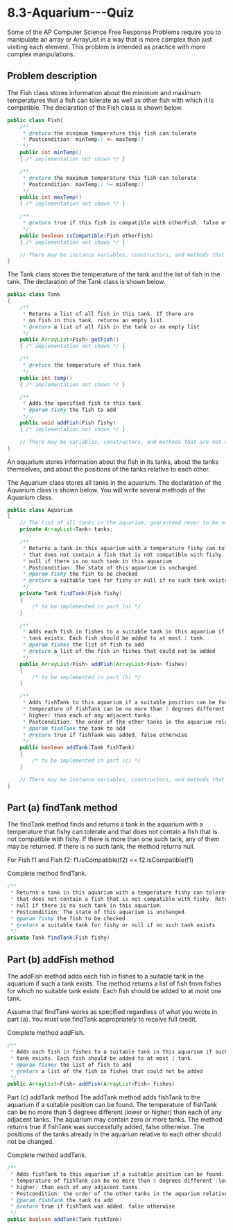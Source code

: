 # 8.3-Aquarium---Quiz

Some of the AP Computer Science Free Response Problems require you to manipulate an array or ArrayList in a way that is more complex than just visiting each element. This problem is intended as practice with more complex manipulations.

## **Problem description**
The Fish class stores information about the minimum and maximum temperatures that a fish can tolerate as well as other fish with which it is compatible. The declaration of the Fish class is shown below.

```java
public class Fish{
    /**
     * @return the minimum temperature this fish can tolerate
     * Postcondition: minTemp() <= maxTemp()
     */
    public int minTemp()
    { /* implementation not shown */ }

    /**
     * @return the maximum temperature this fish can tolerate
     * Postcondition: maxTemp() >= minTemp()
     */
    public int maxTemp()
    { /* implementation not shown */ }

    /**
     * @return true if this fish is compatible with otherFish, false otherwise
     */
    public boolean isCompatible(Fish otherFish)
    { /* implementation not shown */ }

    // There may be instance variables, constructors, and methods that are not shown.
}
```


The Tank class stores the temperature of the tank and the list of fish in the tank. The declaration of the Tank class is shown below.

```java
public class Tank
{
    /**
     * Returns a list of all fish in this tank. If there are
     * no fish in this tank, returns an empty list.
     * @return a list of all fish in the tank or an empty list
     */
    public ArrayList<Fish> getFish()
    { /* implementation not shown */ }

    /**
     * @return the temperature of this tank
     */
    public int temp()
    { /* implementation not shown */ }

    /**
     * Adds the specified fish to this tank
     * @param fishy the fish to add
     */
    public void addFish(Fish fishy)
    { /* implementation not shown */ }

    // There may be variables, constructors, and methods that are not shown.
}
```

An aquarium stores information about the fish in its tanks, about the tanks themselves, and about the positions of the tanks relative to each other.

The Aquarium class stores all tanks in the aquarium. The declaration of the Aquarium class is shown below. You will write several methods of the Aquarium class.

```java
public class Aquarium
{
    // The list of all tanks in the aquarium; guaranteed never to be null
    private ArrayList<Tank> tanks;

    /**
     * Returns a tank in this aquarium with a temperature fishy can tolerate and
     * that does not contain a fish that is not compatible with fishy. Returns
     * null if there is no such tank in this aquarium.
     * Postcondition: The state of this aquarium is unchanged.
     * @param fishy the fish to be checked
     * @return a suitable tank for fishy or null if no such tank exists
     */
    private Tank findTank(Fish fishy)
    {
        /* to be implemented in part (a) */
    }

    /**
     * Adds each fish in fishes to a suitable tank in this aquarium if such a
     * tank exists. Each fish should be added to at most 1 tank.
     * @param fishes the list of fish to add
     * @return a list of the fish in fishes that could not be added
     */
    public ArrayList<Fish> addFish(ArrayList<Fish> fishes)
    {
        /* to be implemented in part (b) */
    }

    /**
     * Adds fishTank to this aquarium if a suitable position can be found. The
     * temperature of fishTank can be no more than 5 degrees different (lower or
     * higher) than each of any adjacent tanks.
     * Postcondition: the order of the other tanks in the aquarium relative to each other is not changed
     * @param fishTank the tank to add
     * @return true if fishTank was added, false otherwise
     */
    public boolean addTank(Tank fishTank)
    {
        /* to be implemented in part (c) */
    }

    // There may be instance variables, constructors, and methods that are not shown.
}
```

## **Part (a) findTank method**
The findTank method finds and returns a tank in the aquarium with a temperature that fishy can tolerate and that does not contain a fish that is not compatible with fishy. If there is more than one such tank, any of them may be returned. If there is no such tank, the method returns null.

For Fish f1 and Fish f2: f1.isCompatible(f2) == f2.isCompatible(f1)

Complete method findTank.

```java
/**
 * Returns a tank in this aquarium with a temperature fishy can tolerate and
 * that does not contain a fish that is not compatible with fishy. Returns
 * null if there is no such tank in this aquarium.
 * Postcondition: The state of this aquarium is unchanged.
 * @param fishy the fish to be checked
 * @return a suitable tank for fishy or null if no such tank exists
 */
private Tank findTank(Fish fishy)
```

## **Part (b) addFish method**
The addFish method adds each fish in fishes to a suitable tank in the aquarium if such a tank exists. The method returns a list of fish from fishes for which no suitable tank exists. Each fish should be added to at most one tank.

Assume that findTank works as specified regardless of what you wrote in part (a). You must use findTank appropriately to receive full credit.

Complete method addFish.

```java
/**
 * Adds each fish in fishes to a suitable tank in this aquarium if such a
 * tank exists. Each fish should be added to at most 1 tank.
 * @param fishes the list of fish to add
 * @return a list of the fish in fishes that could not be added
 */
public ArrayList<Fish> addFish(ArrayList<Fish> fishes)
```

Part (c) addTank method
The addTank method adds fishTank to the aquarium if a suitable position can be found. The temperature of fishTank can be no more than 5 degrees different (lower or higher) than each of any adjacent tanks. The aquarium may contain zero or more tanks. The method returns true if fishTank was successfully added, false otherwise. The positions of the tanks already in the aquarium relative to each other should not be changed.

Complete method addTank.
```java
/**
 * Adds fishTank to this aquarium if a suitable position can be found. The
 * temperature of fishTank can be no more than 5 degrees different (lower or
 * higher) than each of any adjacent tanks.
 * Postcondition: the order of the other tanks in the aquarium relative to each other is not changed
 * @param fishTank the tank to add
 * @return true if fishTank was added, false otherwise
 */
public boolean addTank(Tank fishTank)
```
